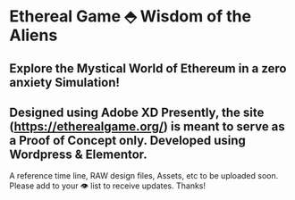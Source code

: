 # Ethereal Game ⬘ Wisdom of the Aliens
Explore the Mystical World of Ethereum in a zero anxiety Simulation!
---
Designed using Adobe XD
Presently, the site (https://etherealgame.org/) is meant to serve as a Proof of Concept only. Developed using Wordpress & Elementor.
---
A reference time line, RAW design files, Assets, etc to be uploaded soon.
Please add to your 👁️ list to receive updates.
Thanks!
